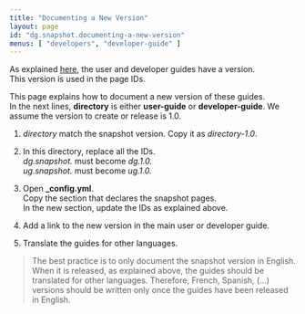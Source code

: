 ```yaml
---
title: "Documenting a New Version"
layout: page
id: "dg.snapshot.documenting-a-new-version"
menus: [ "developers", "developer-guide" ]
---
```


As explained [here](web-site-organization.html), the user and developer guides have a version.  
This version is used in the page IDs.

This page explains how to document a new version of these guides.  
In the next lines, **directory** is either **user-guide** or **developer-guide**. We assume
the version to create or release is 1.0.

1. *directory* match the snapshot version. Copy it as *directory-1.0*.

2. In this directory, replace all the IDs.  
*dg.snapshot.* must become *dg.1.0.*  
*ug.snapshot.* must become *ug.1.0.*

3. Open **_config.yml**.  
Copy the section that declares the snapshot pages.  
In the new section, update the IDs as explained above.

4. Add a link to the new version in the main user or developer guide.

5. Translate the guides for other languages.

> The best practice is to only document the snapshot version in English.  
> When it is released, as explained above, the guides should be translated
> for other languages. Therefore, French, Spanish, (...) versions should be written
> only once the guides have been released in English.
